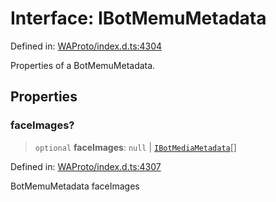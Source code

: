 # Interface: IBotMemuMetadata

Defined in: [WAProto/index.d.ts:4304](https://github.com/Fokusdotid/Baileys/blob/eb819228f591f9a29a091aefc3a8c91a38d77089/WAProto/index.d.ts#L4304)

Properties of a BotMemuMetadata.

## Properties

### faceImages?

> `optional` **faceImages**: `null` \| [`IBotMediaMetadata`](IBotMediaMetadata.md)[]

Defined in: [WAProto/index.d.ts:4307](https://github.com/Fokusdotid/Baileys/blob/eb819228f591f9a29a091aefc3a8c91a38d77089/WAProto/index.d.ts#L4307)

BotMemuMetadata faceImages
